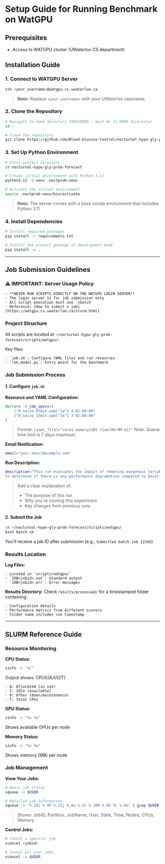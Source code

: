 # Setup Guide for Running Benchmark on WatGPU

## Prerequisites
- Access to WATGPU cluster (UWaterloo CS department)

## Installation Guide

### 1. Connect to WATGPU Server
```bash
ssh <your_username>@watgpu.cs.uwaterloo.ca
```
> **Note:** Replace `<your_username>` with your UWaterloo username.

### 2. Clone the Repository
```bash
# Navigate to home directory (REQUIRED - must be in HOME directory)
cd ~

# Clone the repository
git clone https://github.com/Blood-Glucose-Control/nocturnal-hypo-gly-prob-forecast.git
```

### 3. Set Up Python Environment
```bash
# Enter project directory
cd nocturnal-hypo-gly-prob-forecast

# Create virtual environment with Python 3.11
python3.11 -m venv .noctprob-venv

# Activate the virtual environment
source .noctprob-venv/bin/activate
```
> **Note:** The server comes with a base conda environment that includes Python 3.11.

### 4. Install Dependencies
```bash
# Install required packages
pip install -r requirements.txt

# Install the project package in development mode
pip install -e .
```

---

## Job Submission Guidelines

### ⚠️ IMPORTANT: Server Usage Policy

    - **NEVER RUN SCRIPTS DIRECTLY ON THE WATGPU LOGIN SERVER**
    - The login server is for job submission only
    - All script execution must use `sbatch`
    - Reference: [How to submit a job](https://watgpu.cs.uwaterloo.ca/slurm.html)

### Project Structure
All scripts are located at `~/nocturnal-hypo-gly-prob-forecast/scripts/watgpu/`:

Key files:

    - `job.sh`: Configure YAML files and run resources
    - `run_model.py`: Entry point for the benchmark

### Job Submission Process

#### 1. Configure `job.sh`

**Resource and YAML Configuration:**
```bash
declare -A job_specs=(
    ["0_naive_05min.yaml"]="1 4 02:00:00"
    ["0_naive_15min.yaml"]="1 3 02:00:00"
)
```
> Format: `[yaml_file]="cores memory(GB) time(HH:MM:SS)"`
> Note: Queue time limit is 7 days maximum

**Email Notification:**
```bash
email="your.email@example.com"
```

**Run Description:**
```bash
description="This run evaluates the impact of removing exogenous variables (IOB and COB)
to determine if there is any performance degradation compared to baseline."
```
> Add a clear explanation of:
>
>   - The purpose of this run
>   - Why you're running this experiment
>   - Key changes from previous runs

#### 2. Submit the Job
```bash
cd ~/nocturnal-hypo-gly-prob-forecast/scripts/watgpu/
bash batch.sh
```
You'll receive a job ID after submission (e.g., `Submitted batch job 12345`)

### Results Location

**Log Files:**

    - Located in `scripts/watgpu/`
    - `JOB<jobid>.out`: Standard output
    - `JOB<jobid>.err`: Error messages

**Results Directory:**
Check `results/processed/` for a timestamped folder containing:

    - Configuration details
    - Performance metrics from different scorers
    - Folder name includes run timestamp

---

## SLURM Reference Guide

### Resource Monitoring

**CPU Status:**
```bash
sinfo -o "%C"
```
Output shows: CPUS(A/I/O/T)

    - A: Allocated (in use)
    - I: Idle (available)
    - O: Other (down/maintenance)
    - T: Total CPUs

**GPU Status:**
```bash
sinfo -o "%n %G"
```
Shows available GPUs per node

**Memory Status:**
```bash
sinfo -o "%n %m"
```
Shows memory (MB) per node

### Job Management

**View Your Jobs:**
```bash
# Basic job status
squeue -u $USER

# Detailed job information
squeue -o "%.18i %.9P %.15j %.8u %.2t %.10M %.6D %C %.6m" | grep $USER
```
> Shows: JobID, Partition, JobName, User, State, Time, Nodes, CPUs, Memory

**Control Jobs:**
```bash
# Cancel a specific job
scancel <jobid>

# Cancel all your jobs
scancel -u $USER
```
